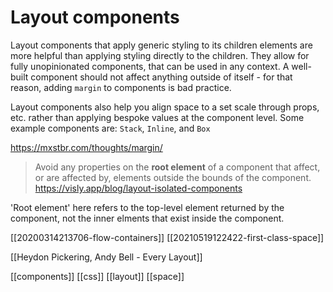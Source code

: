 # Layout components

Layout components that apply generic styling to its children elements are more helpful than applying styling directly to the children. They allow for fully unopinionated components, that can be used in any context. A well-built component should not affect anything outside of itself - for that reason, adding `margin` to components is bad practice.

Layout components also help you align space to a set scale through props, etc. rather than applying bespoke values at the component level.
Some example components are: `Stack`, `Inline`, and `Box`

https://mxstbr.com/thoughts/margin/

> Avoid any properties on the **root element** of a component that affect, or are affected by, elements outside the bounds of the component.
> https://visly.app/blog/layout-isolated-components

'Root element' here refers to the top-level element returned by the component, not the inner elments that exist inside the component.

[[20200314213706-flow-containers]]
[[20210519122422-first-class-space]]

[[Heydon Pickering, Andy Bell - Every Layout]]

[[components]]
[[css]]
[[layout]]
[[space]]
